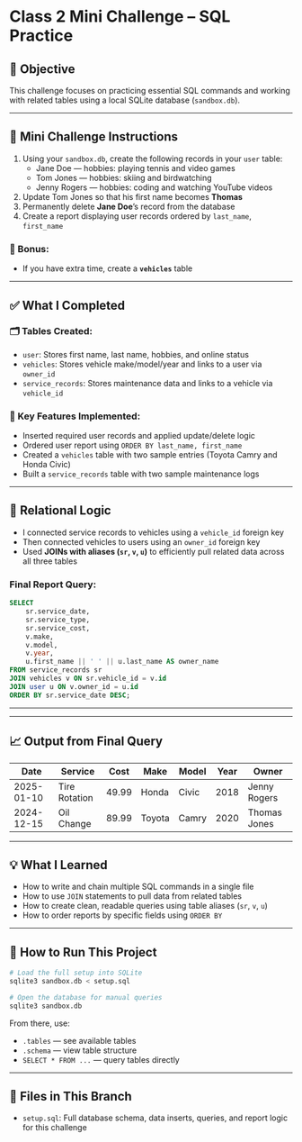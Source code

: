 # Class 2 Mini Challenge – SQL Practice

## 🎯 Objective

This challenge focuses on practicing essential SQL commands and working with related tables using a local SQLite database (`sandbox.db`).

---

## 📝 Mini Challenge Instructions

1. Using your `sandbox.db`, create the following records in your `user` table:
   - Jane Doe — hobbies: playing tennis and video games
   - Tom Jones — hobbies: skiing and birdwatching
   - Jenny Rogers — hobbies: coding and watching YouTube videos
2. Update Tom Jones so that his first name becomes **Thomas**
3. Permanently delete **Jane Doe**’s record from the database
4. Create a report displaying user records ordered by `last_name`, `first_name`

### 🔧 Bonus:
- If you have extra time, create a **`vehicles`** table

---

## ✅ What I Completed

### 🗂 Tables Created:
- `user`: Stores first name, last name, hobbies, and online status
- `vehicles`: Stores vehicle make/model/year and links to a user via `owner_id`
- `service_records`: Stores maintenance data and links to a vehicle via `vehicle_id`

### 📌 Key Features Implemented:
- Inserted required user records and applied update/delete logic
- Ordered user report using `ORDER BY last_name, first_name`
- Created a `vehicles` table with two sample entries (Toyota Camry and Honda Civic)
- Built a `service_records` table with two sample maintenance logs

---

## 🔄 Relational Logic

- I connected service records to vehicles using a `vehicle_id` foreign key
- Then connected vehicles to users using an `owner_id` foreign key
- Used **JOINs with aliases (`sr`, `v`, `u`)** to efficiently pull related data across all three tables

### Final Report Query:

```sql
SELECT
    sr.service_date,
    sr.service_type,
    sr.service_cost,
    v.make,
    v.model,
    v.year,
    u.first_name || ' ' || u.last_name AS owner_name
FROM service_records sr
JOIN vehicles v ON sr.vehicle_id = v.id
JOIN user u ON v.owner_id = u.id
ORDER BY sr.service_date DESC;
```
---

---

## 📈 Output from Final Query

| Date       | Service        | Cost  | Make   | Model | Year | Owner         |
|------------|----------------|-------|--------|--------|------|---------------|
| 2025-01-10 | Tire Rotation  | 49.99 | Honda  | Civic | 2018 | Jenny Rogers   |
| 2024-12-15 | Oil Change     | 89.99 | Toyota | Camry | 2020 | Thomas Jones   |

---

## 💡 What I Learned

- How to write and chain multiple SQL commands in a single file
- How to use `JOIN` statements to pull data from related tables
- How to create clean, readable queries using table aliases (`sr`, `v`, `u`)
- How to order reports by specific fields using `ORDER BY`

---

## 💾 How to Run This Project

```bash
# Load the full setup into SQLite
sqlite3 sandbox.db < setup.sql

# Open the database for manual queries
sqlite3 sandbox.db
```

From there, use:
- `.tables` — see available tables
- `.schema` — view table structure
- `SELECT * FROM ...` — query tables directly

---

## 📁 Files in This Branch

- `setup.sql`: Full database schema, data inserts, queries, and report logic for this challenge

